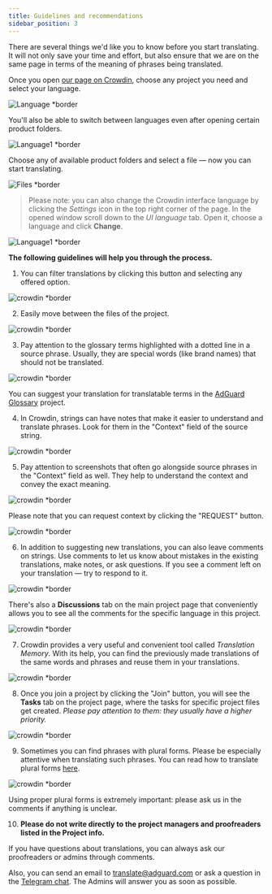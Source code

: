 ```yaml
---
title: Guidelines and recommendations
sidebar_position: 3
---
```


There are several things we'd like you to know before you start translating. It will not only save your time and effort, but also ensure that we are on the same page in terms of the meaning of phrases being translated.

Once you open [our page on Crowdin](https://crowdin.com/profile/adguard/), choose any project you need and select your language. 

![Language *border](https://cdn.adtidy.org/content/Kb/ad_blocker/miscellaneous/adguard_translations/language.png)

You'll also be able to switch between languages even after opening certain product folders.

![Language1 *border](https://cdn.adtidy.org/content/Kb/ad_blocker/miscellaneous/adguard_translations/language1.png)

Choose any of available product folders and select a file — now you can start translating. 

![Files *border](https://cdn.adtidy.org/content/Kb/ad_blocker/miscellaneous/adguard_translations/files.png) 

>Please note: you can also change the Crowdin interface language by clicking the *Settings* icon in the top right corner of the page. In the opened window scroll down to the *UI language* tab. Open it, choose a language and click **Change**. 

![Language1 *border](https://cdn.adtidy.org/content/Kb/ad_blocker/miscellaneous/adguard_translations/settings_en.png)

**The following guidelines will help you through the process.**

1. You can filter translations by clicking this button and selecting any offered option.

![crowdin *border](https://cdn.adtidy.org/public/Adguard/kb/en/ag-translations/filter.png) 

2. Easily move between the files of the project.

![crowdin *border](https://cdn.adtidy.org/content/Kb/ad_blocker/miscellaneous/adguard_translations/filter_files.png) 

3. Pay attention to the glossary terms highlighted with a dotted line in a source phrase. Usually, they are special words (like brand names) that should not be translated.

![crowdin *border](https://cdn.adtidy.org/public/Adguard/kb/en/ag-translations/terms.png) 

You can suggest your translation for translatable terms in the [AdGuard Glossary](https://crowdin.com/project/adguard-glossary) project.

4. In Crowdin, strings can have notes that make it easier to understand and translate phrases. Look for them in the "Context" field of the source string.

![crowdin *border](https://cdn.adtidy.org/public/Adguard/kb/en/ag-translations/context-note.png) 

5. Pay attention to screenshots that often go alongside source phrases in the "Context" field as well. They help to understand the context and convey the exact meaning.

![crowdin *border](https://cdn.adtidy.org/public/Adguard/kb/en/ag-translations/screenshot.png) 

Please note that you can request context by clicking the "REQUEST" button.

![crowdin *border](https://cdn.adtidy.org/public/Adguard/kb/en/ag-translations/request.png)

6. In addition to suggesting new translations, you can also leave comments on strings. Use comments to let us know about mistakes in the existing translations, make notes, or ask questions. If you see a comment left on your translation — try to respond to it.

![crowdin *border](https://cdn.adtidy.org/public/Adguard/kb/en/ag-translations/comments.png) 

There's also a **Discussions** tab on the main project page that conveniently allows you to see all the comments for the specific language in this project.

![crowdin *border](https://cdn.adtidy.org/public/Adguard/kb/en/ag-translations/discussions.png) 

7. Crowdin provides a very useful and convenient tool called _Translation Memory_. With its help, you can find the previously made translations of the same words and phrases and reuse them in your translations.

![crowdin *border](https://cdn.adtidy.org/public/Adguard/kb/en/ag-translations/tm.png) 

8. Once you join a project by clicking the "Join" button, you will see the **Tasks** tab on the project page, where the tasks for specific project files get created. _Please pay attention to them: they usually have a higher priority._

![crowdin *border](https://cdn.adtidy.org/public/Adguard/kb/en/ag-translations/tasks.png) 

9. Sometimes you can find phrases with plural forms. Please be especially attentive when translating such phrases. You can read how to translate plural forms [here](../plurals).

![crowdin *border](https://cdn.adtidy.org/public/Adguard/kb/en/ag-translations/plurals.png) 

Using proper plural forms is extremely important:  please ask us in the comments if anything is unclear.

10. **Please do not write directly to the project managers and proofreaders listed in the Project info.** 

If you have questions about translations, you can always ask our proofreaders or admins through comments.

Also, you can send an email to [translate@adguard.com](mailto:translate@adguard.com) or ask a question in the [Telegram chat](https://t.me/joinchat/UVYTLcHbr8JmOGIy). The Admins will answer you as soon as possible.